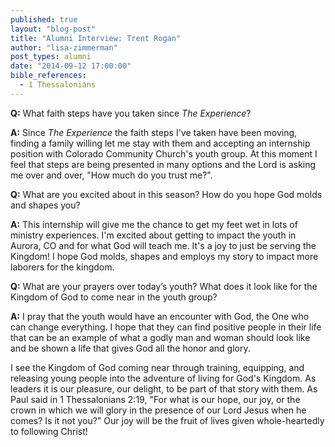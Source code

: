 ```yaml
---
published: true
layout: "blog-post"
title: "Alumni Interview: Trent Rogan"
author: "lisa-zimmerman"
post_types: alumni
date: "2014-09-12 17:00:00"
bible_references: 
  - 1 Thessalonians
---
```


**Q:** What faith steps have you taken since *The Experience*?  

**A:** Since *The Experience* the faith steps I've taken have been moving, finding a family willing let me stay with them and accepting an internship position with Colorado Community Church's youth group.  At this moment I feel that steps are being presented in many options and the Lord is asking me over and over, "How much do you trust me?". 

**Q:** What are you excited about in this season?  How do you hope God molds and shapes you?

**A:** This internship will give me the chance to get my feet wet in lots of ministry experiences.  I'm excited about getting to impact the youth in Aurora, CO and for what God will teach me.  It's a joy to just be serving the Kingdom!  I hope God molds, shapes and employs my story to impact more laborers for the kingdom. 

**Q:** What are your prayers over today’s youth?  What does it look like for the Kingdom of God to come near in the youth group?

**A:** I pray that the youth would have an encounter with God, the One who can change everything.  I hope that they can find positive people in their life that can be an example of what a godly man and woman should look like and be shown a life that gives God all the honor and glory. 

I see the Kingdom of God coming near through training, equipping, and releasing young people into the adventure of living for God's Kingdom. As leaders it is our pleasure, our delight, to be part of that story with them. As Paul said in 1 Thessalonians 2:19, "For what is our hope, our joy, or the crown in which we will glory in the presence of our Lord Jesus when he comes? Is it not you?" Our joy will be the fruit of lives given whole-heartedly to following Christ! 
